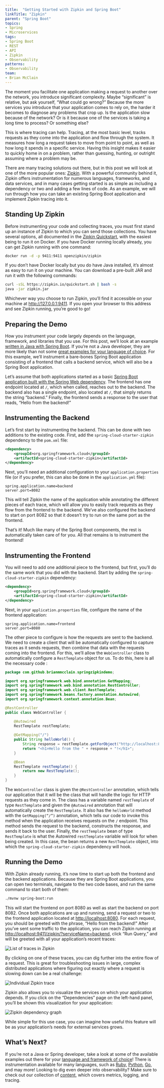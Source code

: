 ```yaml
---
title:  "Getting Started with Zipkin and Spring Boot"
linkTitle: "Zipkin"
parent: "Spring Boot"
topics:
- Spring
- Microservices
tags:
- Spring Boot
- REST
- API
- Zipkin
- Observability
patterns:
- Observability
team:
- Brian McClain
---
```


The moment you facilitate one application making a request to another over the network, you  introduce significant complexity. Maybe “significant” is relative, but ask yourself, “What could go wrong?” Because the more services you introduce that your application comes to rely on, the harder it becomes to diagnose any problems that crop up. Is the application slow because of the network? Or is it because one of the services is taking a long time to process? Or something else? 

This is where tracing can help. Tracing, at the most basic level, tracks requests as they come into the application and flow through the system. It measures how long a request takes to move from point to point, as well as how long it spends in a specific service. Having this insight makes it easier to quickly home in on a problem, rather than guessing, hunting, or outright assuming where a problem may be.

There are many tracing solutions out there, but in this post we will look at one of the more popular ones: [Zipkin](https://zipkin.io/). With a powerful community behind it, Zipkin offers instrumentation for numerous languages, frameworks, and data services, and in many cases  getting started is as simple as including a dependency or two and adding a few lines of code. As an example, we will run through  how you can take an existing Spring Boot application and implement Zipkin tracing into it.

## Standing Up Zipkin
Before instrumenting your code and collecting traces, you must first stand up an instance of Zipkin to which you can send those collections. You have several options, all documented in the [Zipkin Quickstart](https://zipkin.io/pages/quickstart.html), with the easiest being to run it on Docker. If you have Docker running locally already, you can get Zipkin running with one command:

```bash
docker run -d -p 9411:9411 openzipkin/zipkin
```

If you don’t have Docker locally but you do have Java installed, it’s almost as easy to run it on your machine. You can download a pre-built JAR and run it with the following commands:

```bash
curl -sSL https://zipkin.io/quickstart.sh | bash -s
java -jar zipkin.jar
```

Whichever way you choose to run Zipkin, you’ll find it accessible on your machine at http://127.0.0.1:9411. If you open your browser to this address and see Zipkin running, you’re good to go! 

## Preparing the Demo
How you instrument your code largely depends on the language, framework, and libraries that you use. For this post, we’ll look at an example [written in Java with Spring Boot](https://github.com/BrianMMcClain/spring-zipkin-demo). If you’re not a Java developer, they are more likely than not some [great examples for your language of choice](https://zipkin.io/pages/tracers_instrumentation.html). For this example, we’ll instrument a bare-bones Spring Boot application consisting of a frontend that calls a backend service, which will also be a Spring Boot application. 

Let’s assume that both applications started as a basic [Spring Boot application built with the Spring Web dependency](/guides/spring/spring-build-api). The frontend has one endpoint located at `/`, which when called, reaches out to the backend. The backend also has a single endpoint, also located at `/`, that simply returns the string “backend.” Finally, the frontend sends a response to the user that reads, “Hello from the backend!”

## Instrumenting the Backend
Let’s first start by instrumenting the backend. This can be done with two additions to the existing code. First, add the `spring-cloud-starter-zipkin` dependency to the `pom.xml` file:

```xml
<dependency>
	<groupId>org.springframework.cloud</groupId>
	<artifactId>spring-cloud-starter-zipkin</artifactId>
</dependency>
```

Next, you’ll need an additional configuration to your `application.properties` file (or if you prefer, this can also be done in the `application.yml` file):

```
spring.application.name=backend
server.port=8082
```

This will tell Zipkin the name of the application while annotating the different pieces of each trace, which will allow you to easily track requests as they flow from the frontend to the backend. We’ve also configured the backend to start on port 8082 so that it doesn’t try to run on the same port as the frontend.

That’s it! Much like many of the Spring Boot components, the rest is automatically taken care of for you. All that remains is to instrument the frontend!

## Instrumenting the Frontend
You will need to add one additional piece to the frontend, but first, you’ll do the same work that you did with the backend. Start by adding the `spring-cloud-starter-zipkin` dependency:

```xml
<dependency>
	<groupId>org.springframework.cloud</groupId>
	<artifactId>spring-cloud-starter-zipkin</artifactId>
</dependency>
```

Next, in your `application.properties` file, configure the name of the frontend application:

```
spring.application.name=frontend
server.port=8080
```

The other piece to configure is how the requests are sent to the backend. We need to create a client that will be automatically configured to capture traces as it sends requests, then combine that data with the requests coming into the frontend. For this, we’ll allow the `WebController` class to automatically configure a `RestTemplate` object for us. To do this, here is all the necessary code :

```java
package com.github.brianmmcclain.springzipkindemo;

import org.springframework.web.bind.annotation.GetMapping;
import org.springframework.web.bind.annotation.RestController;
import org.springframework.web.client.RestTemplate;
import org.springframework.beans.factory.annotation.Autowired;
import org.springframework.context.annotation.Bean;

@RestController
public class WebController {

    @Autowired 
    RestTemplate restTemplate;
    
    @GetMapping("/")
    public String helloWorld() {
        String response = restTemplate.getForObject("http://localhost:8082", String.class);
        return "<h1>Hello from the " + response + "!</h1>";
    }

    @Bean 
    RestTemplate restTemplate() {
        return new RestTemplate();
    }
}
```

 The `WebController` class is given the `@RestController` annotation, which tells our application that it will be the class that will handle the logic for HTTP requests as they come in. The class has a variable named `restTemplate` of type `RestTemplate` and given the `@Autowired` annotation that will automatically create the `RestTemplate`. It also has the `helloWorld` method with the `GetMapping(“/”)` annotation, which tells our code to invoke this method when the application receives requests on the `/` endpoint. This method sends the request to the backend, constructs the response, and sends it back to the user. Finally, the `restTemplate` bean of type `RestTemplate` is  what the Autowired `restTemplate` variable will look for when being created. In this case, the bean returns a new `RestTemplate` object, into which the `spring-cloud-starter-zipkin` dependency will hook.

## Running the Demo
With Zipkin already running, it’s now time to start up both the frontend and the backend applications. Because they are Spring Boot applications, you can open two terminals, navigate to the two code bases, and run the same command to start both of them:

```bash
./mvnw spring-boot:run
```

This will start the frontend on port 8080 as well as start the backend on port 8082. Once both applications are up and running, send a request or two to the frontend application located at [http://localhost:8080](http://localhost:8080). For each request, you should be greeted with the phrase, “Hello from the backend!” After you’ve sent some traffic to the application, you can reach Zipkin running at [http://localhost:9411/zipkin/?serviceName=backend](http://localhost:9411/zipkin/?serviceName=backend), click “Run Query,” and will be greeted with all   your application’s recent traces:

![List of traces in Zipkin](/images/guides/spring/screenshots/zipkin-spring-1.png)

By clicking on one of these traces, you can dig further into the entire flow of a request. This is great for troubleshooting issues in large, complex distributed applications where figuring out exactly where a request is slowing down can be a real challenge:

![Individual Zipkin trace](/images/guides/spring/screenshots/zipkin-spring-2.png)

Zipkin also allows you to visualize the services on which your application depends. If you click on the “Dependencies” page on the left-hand panel, you’ll be shown this visualization for your application:

![Zipkin dependency graph](/images/guides/spring/screenshots/zipkin-spring-3.png)

While simple for this use case, you can imagine how useful this feature will be as your application’s needs for external services grows.

## What’s Next?

If you’re not a Java or Spring developer, take a look at some of the available examples out there for your [language and framework of choice](https://zipkin.io/pages/tracers_instrumentation.html)! There is instrumentation available for many languages, such as [Ruby](https://github.com/openzipkin/zipkin-ruby), [Python](https://github.com/Yelp/py_zipkin), [Go](https://github.com/openzipkin-contrib/zipkin-go-opentracing), and may more! Looking to dig even deeper into observability? Make sure to check out our collection of [content](https://tanzu.vmware.com/developer/patterns/observability/), which covers metrics, logging, and tracing.

